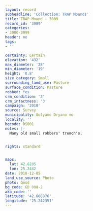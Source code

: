 ```yaml
---
layout: record
subheadline: 'Collection: TRAP Mounds'
title: TRAP Mound - 3089
record_id: '3089'
categories:
- 3000-3999
header: no
tags:
- ''

certainty: Certain
elevation: '432'
max_diameter: '28'
min_diameter: '19'
height: '0.8'
size_category: Small
surrounding_land_use: Pasture
surface_condition: Pasture
robbed: Yes
crm_condition: '3'
crm_intactness: '3'
campaign: '2010'
source: Survey
municipality: Golyamo Dryano vo
locality: ''
bgcode: DS001
notes: |-
  Many old small robbers' trench's.


rights: standard


maps:
  lat: 42.6285
  lon: 25.2442
date: 2018-12-05
land_use_source: Photo
photo: Good
bg_code: GD 008-2
akb_code: ''
latitude: '42.668876'
longitude: '25.242351'
---
```


